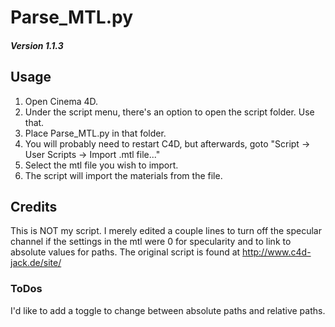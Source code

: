# Parse_MTL.py
##### Version 1.1.3

## Usage

1. Open Cinema 4D. 
2. Under the script menu, there's an option to open the script folder. Use that. 
3. Place Parse_MTL.py in that folder. 
4. You will probably need to restart C4D, but afterwards, goto "Script -> User Scripts -> Import .mtl file..."
5. Select the mtl file you wish to import.
6. The script will import the materials from the file.

## Credits

This is NOT my script. I merely edited a couple lines to turn off the specular channel if the settings in the mtl were 0 for specularity and to link to absolute values for paths. The original script is found at http://www.c4d-jack.de/site/

### ToDos

I'd like to add a toggle to change between absolute paths and relative paths.